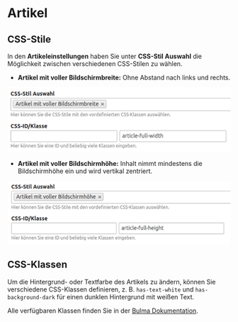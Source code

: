 # Artikel

## CSS-Stile

In den **Artikeleinstellungen** haben Sie unter **CSS-Stil Auswahl** die Möglichkeit zwischen verschiedenen CSS-Stilen zu wählen.

- **Artikel mit voller Bildschirmbreite:** Ohne Abstand nach links und rechts.

![](../_images/nature-theme/elemente/artikel-mit-voller-bildschirmbreite.png)

- **Artikel mit voller Bildschirmhöhe:** Inhalt nimmt mindestens die Bildschirmhöhe ein und wird vertikal zentriert.

![](../_images/nature-theme/elemente/artikel-mit-voller-bildschirmhoehe.png)

## CSS-Klassen

Um die Hintergrund- oder Textfarbe des Artikels zu ändern, können Sie verschiedene CSS-Klassen definieren, z. B. `has-text-white` und `has-background-dark` für einen dunklen Hintergrund mit weißen Text.

Alle verfügbaren Klassen finden Sie in der [Bulma Dokumentation](https://bulma.io/documentation/modifiers/color-helpers/).